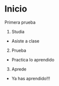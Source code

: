 # Inicio
Primera prueba

1. Studia
* Asiste a clase
2. Prueba
* Practica lo aprendido
3. Aprede
* Ya has aprendido!!!
